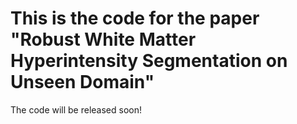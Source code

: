# This is the code for the paper "Robust White Matter Hyperintensity Segmentation on Unseen Domain"

The code will be released soon!